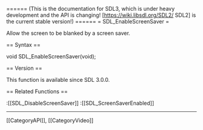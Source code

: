 ====== (This is the documentation for SDL3, which is under heavy development and the API is changing! [https://wiki.libsdl.org/SDL2/ SDL2] is the current stable version!) ======
= SDL_EnableScreenSaver =

Allow the screen to be blanked by a screen saver.

== Syntax ==

<syntaxhighlight lang='c'>
void SDL_EnableScreenSaver(void);
</syntaxhighlight>

== Version ==

This function is available since SDL 3.0.0.

== Related Functions ==

:[[SDL_DisableScreenSaver]]
:[[SDL_ScreenSaverEnabled]]

----
[[CategoryAPI]], [[CategoryVideo]]


